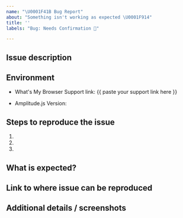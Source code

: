 ```yaml
---
name: "\U0001F41B Bug Report"
about: "Something isn't working as expected \U0001F914"
title: ''
labels: "Bug: Needs Confirmation 🧐"

---
```

<!-- 🤵 Looking for professional support? Guaranteed response times next business day. Learn more here: https://521d.me/amplitudejs-professional-support -->

## Issue description
<!-- Replace this comment with a short explanation of what is going on -->

## Environment

<!-- On the device you are experiencing issues, go to https://www.whatsmybrowser.org/. Paste your support URL below -->
- What's My Browser Support link: {{ paste your support link here }}
<!-- Run `Amplitude.getVersion()` in your browser console" -->
- Amplitude.js Version:

## Steps to reproduce the issue

1.  
2.  
3.  

## What is expected?
<!-- Give us an explanation of what should be happening -->

## Link to where issue can be reproduced
<!-- Please provide a link to a JSFiddle,  JSBin, CodePen, your website, or GitHub repo. -->

## Additional details / screenshots
<!-- Screenshots, console output, logs, etc are extremely helpful -->
